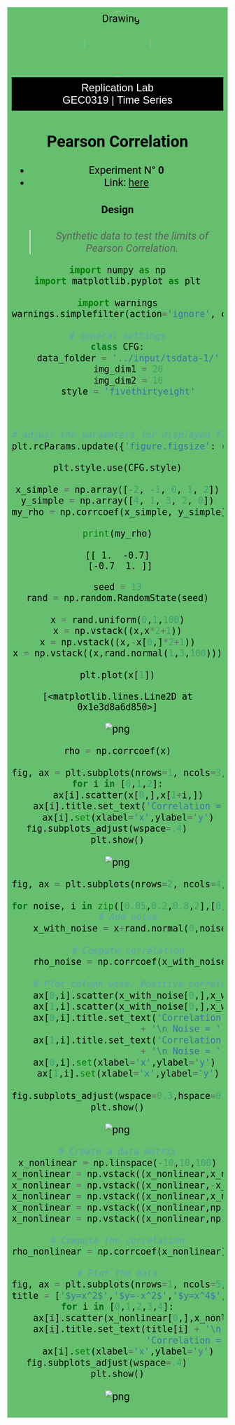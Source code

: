 <!DOCTYPE html>
<html lang="en">
<head>
    <meta charset="UTF-8">
    <meta name="viewport" content="width=device-width, initial-scale=1.0">
    <link rel="stylesheet" href="https://fonts.googleapis.com/css2?family=Roboto:wght@400;700&display=swap">
</head>

<body>

<div style="background-color: #65BF6F; color: black; text-align: center; padding: 10px; font-family: 'Roboto', sans-serif; font-size: 24px">
    

<div style="text-align:center;">
    <img src="Jaki_Charrua_gatodelespacio.jpg" alt="Drawing" style="width:150px; border-radius:90%;"/>
    
    
</div> 


<body>


    
</html>

<!DOCTYPE html>
<html lang="en">
<head>
    <meta charset="UTF-8">
    <meta name="viewport" content="width=device-width, initial-scale=1.0">
    <link rel="stylesheet" href="https://use.typekit.net/your-typekit-id.css">
</head>
<body>
    
    
<div style="background-color: #000000; color: white; text-align: center; padding: 10px; font-family: 'Proxima Nova', sans-serif; font-size: 24px;">
    Replication Lab  <br>
    GEC0319 | Time Series <br>
    
    
</div>



    
    
</body>
</html>

## **Pearson Correlation** 
- Experiment N° **0**  
- Link: [here](https://en.wikipedia.org/wiki/Pearson_correlation_coefficient)

#### Design

>*Synthetic data to test the limits of Pearson Correlation.*


```python
import numpy as np
import matplotlib.pyplot as plt
```


```python
import warnings
warnings.simplefilter(action='ignore', category= FutureWarning)

# general settings
class CFG:
    data_folder = '../input/tsdata-1/'
    img_dim1 = 20
    img_dim2 = 10
    style = 'fivethirtyeight'


    
# adjust the parameters for displayed figures    
plt.rcParams.update({'figure.figsize': (CFG.img_dim1,CFG.img_dim2)})    

plt.style.use(CFG.style)
```


```python
x_simple = np.array([-2, -1, 0, 1, 2])
y_simple = np.array([4, 1, 3, 2, 0])
my_rho = np.corrcoef(x_simple, y_simple)

print(my_rho)
```

    [[ 1.  -0.7]
     [-0.7  1. ]]
    


```python
seed = 13
rand = np.random.RandomState(seed)

x = rand.uniform(0,1,100)
x = np.vstack((x,x*2+1))
x = np.vstack((x,-x[0,]*2+1))
x = np.vstack((x,rand.normal(1,3,100)))
```


```python
plt.plot(x[1])
```




    [<matplotlib.lines.Line2D at 0x1e3d8a6d850>]




    
![png](output_7_1.png)
    



```python
rho = np.corrcoef(x)

fig, ax = plt.subplots(nrows=1, ncols=3, figsize=(12, 3))
for i in [0,1,2]:
    ax[i].scatter(x[0,],x[1+i,])
    ax[i].title.set_text('Correlation = ' + "{:.2f}".format(rho[0,i+1]))
    ax[i].set(xlabel='x',ylabel='y')
fig.subplots_adjust(wspace=.4)    
plt.show()
```


    
![png](output_8_0.png)
    



```python
fig, ax = plt.subplots(nrows=2, ncols=4, figsize=(15, 8))

for noise, i in zip([0.05,0.2,0.8,2],[0,1,2,3]):
    # Add noise
    x_with_noise = x+rand.normal(0,noise,x.shape)
    
    # Compute correlation
    rho_noise = np.corrcoef(x_with_noise)
    
    # Plot column wise. Positive correlation in row 0 and negative in row 1
    ax[0,i].scatter(x_with_noise[0,],x_with_noise[1,],color='magenta')
    ax[1,i].scatter(x_with_noise[0,],x_with_noise[2,],color='green')
    ax[0,i].title.set_text('Correlation = ' + "{:.2f}".format(rho_noise[0,1])
                        + '\n Noise = ' + "{:.2f}".format(noise) )
    ax[1,i].title.set_text('Correlation = ' + "{:.2f}".format(rho_noise[0,2])
                        + '\n Noise = ' + "{:.2f}".format(noise))
    ax[0,i].set(xlabel='x',ylabel='y')    
    ax[1,i].set(xlabel='x',ylabel='y')
    
fig.subplots_adjust(wspace=0.3,hspace=0.4)    
plt.show()
```


    
![png](output_9_0.png)
    



```python
# Create a data matrix
x_nonlinear = np.linspace(-10,10,100)
x_nonlinear = np.vstack((x_nonlinear,x_nonlinear*x_nonlinear))
x_nonlinear = np.vstack((x_nonlinear,-x_nonlinear[0,]**2))
x_nonlinear = np.vstack((x_nonlinear,x_nonlinear[0,]**4))
x_nonlinear = np.vstack((x_nonlinear,np.log(x_nonlinear[0,]**2+1)))
x_nonlinear = np.vstack((x_nonlinear,np.exp(x_nonlinear[0,])))

# Compute the correlation
rho_nonlinear = np.corrcoef(x_nonlinear)

# Plot the data
fig, ax = plt.subplots(nrows=1, ncols=5, figsize=(16, 3))
title = ['$y=x^2$','$y=-x^2$','$y=x^4$','$y=\log(x^2+1)$','$y=\exp(x)$']
for i in [0,1,2,3,4]:
    ax[i].scatter(x_nonlinear[0,],x_nonlinear[1+i,],color='cyan')
    ax[i].title.set_text(title[i] + '\n' + 
                         'Correlation = ' + "{:.2f}".format(rho_nonlinear[0,i+1]))
    ax[i].set(xlabel='x',ylabel='y')
fig.subplots_adjust(wspace=.4)    
plt.show()
```


    
![png](output_10_0.png)
    

